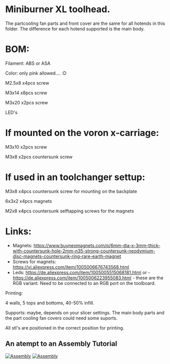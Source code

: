 # Miniburner XL toolhead.

The partcooling fan parts and front cover are the same for all hotends in this folder. The difference for each hotend supported is the main body.

# BOM:

Filament: ABS or ASA

Color: only pink allowed.... :D

M2.5x8 x4pcs  screw

M3x14  x8pcs  screw

M3x20  x2pcs  screw

LED's

# If mounted on the voron x-carriage:

M3x10  x2pcs screw

M3x8   x2pcs countersunk screw

# If used in an toolchanger settup:


M3x8   x4pcs countersunk screw for mounting on the backplate

6x3x2  x4pcs magnets

M2x8   x4pcs countersunk selftapping screws for the magnets

# Links:

- Magnets:  https://www.buyneomagnets.com/p/6mm-dia-x-3mm-thick-with-countersunk-hole-2mm-n35-strong-countersunk-neodymium-disc-magnets-countersunk-ring-rare-earth-magnet
- Screws for magnets: https://vi.aliexpress.com/item/1005006676743568.html
- Leds:  https://de.aliexpress.com/item/1005005515068181.html
  or - https://de.aliexpress.com/item/1005006223955083.html - these are the RGB variant. Need to be connected to an RGB port on the toolboard.

Printing:

4 walls, 5 tops and bottoms, 40-50% infill.

Supports: maybe, depends on your slicer settings. The main body parts and the part cooling fan covers could need some suports.

All stl's are positioned in the correct position for printing.

## An atempt to an Assembly Tutorial

[![Assembly](https://img.youtube.com/vi/ew-SoRTqHR0/0.jpg)](https://www.youtube.com/watch?v=ew-SoRTqHR0)   [![Assembly](https://img.youtube.com/vi/SxsvMOHyB7k/0.jpg)](https://www.youtube.com/watch?v=SxsvMOHyB7k)





